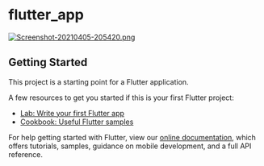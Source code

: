 # flutter_app

[![Screenshot-20210405-205420.png](https://i.postimg.cc/rmV2P7yG/Screenshot-20210405-205420.png)](https://postimg.cc/bGB5GCtd)

## Getting Started

This project is a starting point for a Flutter application.

A few resources to get you started if this is your first Flutter project:

- [Lab: Write your first Flutter app](https://flutter.dev/docs/get-started/codelab)
- [Cookbook: Useful Flutter samples](https://flutter.dev/docs/cookbook)

For help getting started with Flutter, view our
[online documentation](https://flutter.dev/docs), which offers tutorials,
samples, guidance on mobile development, and a full API reference.
